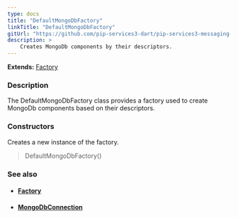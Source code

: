 ```yaml
---
type: docs
title: "DefaultMongoDbFactory"
linkTitle: "DefaultMongoDbFactory"
gitUrl: "https://github.com/pip-services3-dart/pip-services3-messaging-dart"
description: > 
    Creates MongoDb components by their descriptors.
---
```


**Extends:** [Factory](../../../components/build/factory)

### Description

The DefaultMongoDbFactory class provides a factory used to create MongoDb components based on their descriptors.

### Constructors

Creates a new instance of the factory.

> DefaultMongoDbFactory()


### See also
- #### [Factory](../../../components/build/factory)
- #### [MongoDbConnection](../../connect/mongodb_connection)

